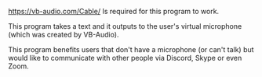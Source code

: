 https://vb-audio.com/Cable/ Is required for this program to work.

This program takes a text and it outputs to the user's virtual microphone (which was created by VB-Audio).

This program benefits users that don't have a microphone (or can't talk) but would like to communicate with other people via Discord, Skype or even Zoom.
